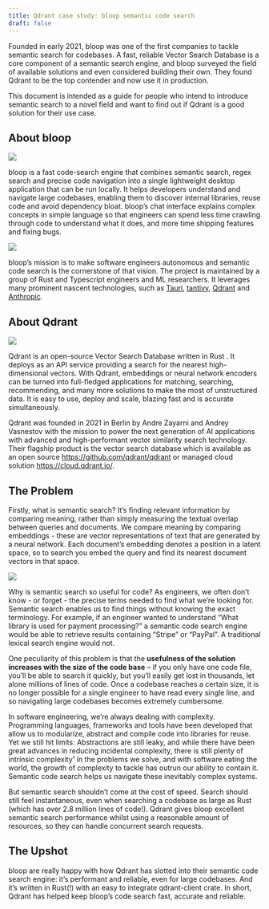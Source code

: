 ```yaml
---
title: Qdrant case study: bloop semantic code search
draft: false
---
```


Founded in early 2021, bloop was one of the first companies to tackle semantic search for codebases. 
A fast, reliable Vector Search Database is a core component of a semantic search engine, and bloop 
surveyed the field of available solutions and even considered building their own. They found Qdrant 
to be the top contender and now use it in production.

This document is intended as a guide for people who intend to introduce semantic search to a novel 
field and want to find out if Qdrant is a good solution for their use case.

## About bloop

![](/case_studies_data/bloop/screenshot.png)

bloop is a fast code-search engine that combines semantic search, regex search and precise code 
navigation into a single lightweight desktop application that can be run locally. It helps developers 
understand and navigate large codebases, enabling them to discover internal libraries, reuse code and 
avoid dependency bloat. bloop’s chat interface explains complex concepts in simple language so that 
engineers can spend less time crawling through code to understand what it does, and more time shipping 
features and fixing bugs.

![](/case_studies_data/bloop/bloop-logo.png)

bloop’s mission is to make software engineers autonomous and semantic code search is the cornerstone 
of that vision. The project is maintained by a group of Rust and Typescript engineers and ML researchers. 
It leverages many prominent nascent technologies, such as [Tauri](http://tauri.app), [tantivy](https://docs.rs/tantivy), 
[Qdrant](http://qdrant.tech) and [Anthropic](https://www.anthropic.com/).

## About Qdrant

![](/case_studies_data/bloop/qdrant-logo.png)

Qdrant is an open-source Vector Search Database written in Rust . It deploys as an API service providing 
a search for the nearest high-dimensional vectors. With Qdrant, embeddings or neural network encoders 
can be turned into full-fledged applications for matching, searching, recommending, and many more solutions 
to make the most of unstructured data. It is easy to use, deploy and scale, blazing fast and is accurate 
simultaneously.

Qdrant was founded in 2021 in Berlin by Andre Zayarni and Andrey Vasnestov with the mission to power the 
next generation of AI applications with advanced and high-performant vector similarity search technology. 
Their flagship product is the vector search database which is available as an open source 
https://github.com/qdrant/qdrant or managed cloud solution https://cloud.qdrant.io/.

## The Problem

Firstly, what is semantic search? It’s finding relevant information by comparing meaning, rather than 
simply measuring the textual overlap between queries and documents. We compare meaning by comparing 
embeddings - these are vector representations of text that are generated by a neural network. Each document’s 
embedding denotes a position in a latent space, so to search you embed the query and find its nearest document 
vectors in that space.

![](/case_studies_data/bloop/vector-space.png)

Why is semantic search so useful for code? As engineers, we often don’t know - or forget - the precise terms 
needed to find what we’re looking for. Semantic search enables us to find things without knowing the exact 
terminology. For example, if an engineer wanted to understand “What library is used for payment processing?” 
a semantic code search engine would be able to retrieve results containing “Stripe” or “PayPal”. A traditional 
lexical search engine would not.

One peculiarity of this problem is that the **usefulness of the solution increases with the size of the code 
base** – if you only have one code file, you’ll be able to search it quickly, but you’ll easily get lost in 
thousands, let alone millions of lines of code. Once a codebase reaches a certain size, it is no longer 
possible for a single engineer to have read every single line, and so navigating large codebases becomes 
extremely cumbersome.

In software engineering, we’re always dealing with complexity. Programming languages, frameworks and tools 
have been developed that allow us to modularize, abstract and compile code into libraries for reuse. Yet we 
still hit limits: Abstractions are still leaky, and while there have been great advances in reducing incidental 
complexity, there is still plenty of intrinsic complexity¹ in the problems we solve, and with software eating 
the world, the growth of complexity to tackle has outrun our ability to contain it. Semantic code search helps 
us navigate these inevitably complex systems.

But semantic search shouldn’t come at the cost of speed. Search should still feel instantaneous, even when 
searching a codebase as large as Rust (which has over 2.8 million lines of code!). Qdrant gives bloop excellent 
semantic search performance whilst using a reasonable amount of resources, so they can handle concurrent search 
requests.

## The Upshot

bloop are really happy with how Qdrant has slotted into their semantic code search engine: it’s performant and 
reliable, even for large codebases. And it’s written in Rust(!) with an easy to integrate qdrant-client crate. 
In short, Qdrant has helped keep bloop’s code search fast, accurate and reliable.

[//]: # (Footnotes:)

[//]: # ()
[//]: # (¹ Incidental complexity is the sort of complexity arising from weaknesses in our processes and tools, whereas )

[//]: # (intrinsic complexity is the sort that we face when trying to describe, let alone solve the problem.)
